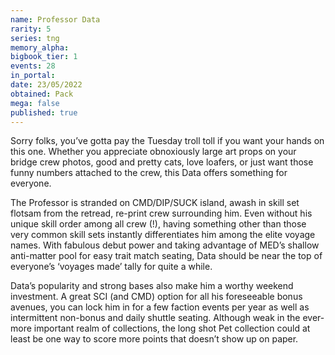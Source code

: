 ```yaml
---
name: Professor Data
rarity: 5
series: tng
memory_alpha:
bigbook_tier: 1
events: 28
in_portal:
date: 23/05/2022
obtained: Pack
mega: false
published: true
---
```


Sorry folks, you’ve gotta pay the Tuesday troll toll if you want your hands on this one. Whether you appreciate obnoxiously large art props on your bridge crew photos, good and pretty cats, love loafers, or just want those funny numbers attached to the crew, this Data offers something for everyone.

The Professor is stranded on CMD/DIP/SUCK island, awash in skill set flotsam from the retread, re-print crew surrounding him. Even without his unique skill order among all crew (!), having something other than those very common skill sets instantly differentiates him among the elite voyage names. With fabulous debut power and taking advantage of MED’s shallow anti-matter pool for easy trait match seating, Data should be near the top of everyone’s ‘voyages made’ tally for quite a while.

Data’s popularity and strong bases also make him a worthy weekend investment. A great SCI (and CMD) option for all his foreseeable bonus avenues, you can lock him in for a few faction events per year as well as intermittent non-bonus and daily shuttle seating. Although weak in the ever-more important realm of collections, the long shot Pet collection could at least be one way to score more points that doesn’t show up on paper.
